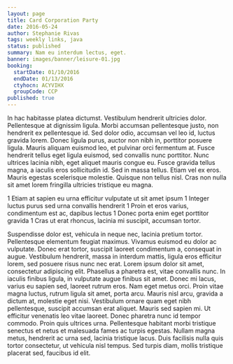 ```yaml
---
layout: page
title: Card Corporation Party
date: 2016-05-24
author: Stephanie Rivas
tags: weekly links, java
status: published
summary: Nam eu interdum lectus, eget.
banner: images/banner/leisure-01.jpg
booking:
  startDate: 01/10/2016
  endDate: 01/13/2016
  ctyhocn: ACYVIHX
  groupCode: CCP
published: true
---
```

In hac habitasse platea dictumst. Vestibulum hendrerit ultricies dolor. Pellentesque at dignissim ligula. Morbi accumsan pellentesque justo, non hendrerit ex pellentesque id. Sed dolor odio, accumsan vel leo id, luctus gravida lorem. Donec ligula purus, auctor non nibh in, porttitor posuere ligula. Mauris aliquam euismod leo, et pulvinar orci fermentum at. Fusce hendrerit tellus eget ligula euismod, sed convallis nunc porttitor. Nunc ultrices lacinia nibh, eget aliquet mauris congue eu. Fusce gravida tellus magna, a iaculis eros sollicitudin id. Sed in massa tellus. Etiam vel ex eros. Mauris egestas scelerisque molestie. Quisque non tellus nisl. Cras non nulla sit amet lorem fringilla ultricies tristique eu magna.

1 Etiam at sapien eu urna efficitur vulputate ut sit amet ipsum
1 Integer luctus purus sed urna convallis hendrerit
1 Proin et eros varius, condimentum est ac, dapibus lectus
1 Donec porta enim eget porttitor gravida
1 Cras ut erat rhoncus, lacinia mi suscipit, accumsan tortor.

Suspendisse dolor est, vehicula in neque nec, lacinia pretium tortor. Pellentesque elementum feugiat maximus. Vivamus euismod eu dolor ac vulputate. Donec erat tortor, suscipit laoreet condimentum a, consequat in augue. Vestibulum hendrerit, massa in interdum mattis, ligula eros efficitur lorem, sed posuere risus nunc nec erat. Lorem ipsum dolor sit amet, consectetur adipiscing elit. Phasellus a pharetra est, vitae convallis nunc.
In iaculis finibus ligula, in vulputate augue finibus sit amet. Donec mi lacus, varius eu sapien sed, laoreet rutrum eros. Nam eget metus orci. Proin vitae magna luctus, rutrum ligula sit amet, porta arcu. Mauris nisl arcu, gravida a dictum at, molestie eget nisi. Vestibulum ornare quam eget nibh pellentesque, suscipit accumsan erat aliquet. Mauris sed sapien mi. Ut efficitur venenatis leo vitae laoreet. Donec pharetra nunc id tempor commodo. Proin quis ultrices urna. Pellentesque habitant morbi tristique senectus et netus et malesuada fames ac turpis egestas. Nullam magna metus, hendrerit ac urna sed, lacinia tristique lacus. Duis facilisis nulla quis tortor consectetur, ut vehicula nisl tempus. Sed turpis diam, mollis tristique placerat sed, faucibus id elit.
